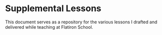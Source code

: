 # Supplemental Lessons

This document serves as a repository for the various lessons I drafted and delivered while teaching at Flatiron School.
